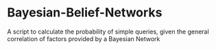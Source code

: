 # Bayesian-Belief-Networks
A script to calculate the probability of simple queries, given the general correlation of factors provided by a Bayesian Network
